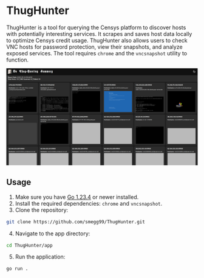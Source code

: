 # ThugHunter

ThugHunter is a tool for querying the Censys platform to discover hosts with potentially interesting services. It scrapes and saves host data locally to optimize Censys credit usage. ThugHunter also allows users to check VNC hosts for password protection, view their snapshots, and analyze exposed services. The tool requires `chrome` and the `vncsnapshot` utility to function.

![Sample HTML Report](images/report.png)

## Usage

1. Make sure you have [Go 1.23.4](https://go.dev/dl/) or newer installed.
2. Install the required dependencies: `chrome` and `vncsnapshot`.
3. Clone the repository:
  ```sh
  git clone https://github.com/smegg99/ThugHunter.git
  ```
4. Navigate to the app directory:
  ```sh
  cd ThugHunter/app
  ```
5. Run the application:
  ```sh
  go run .
  ```
